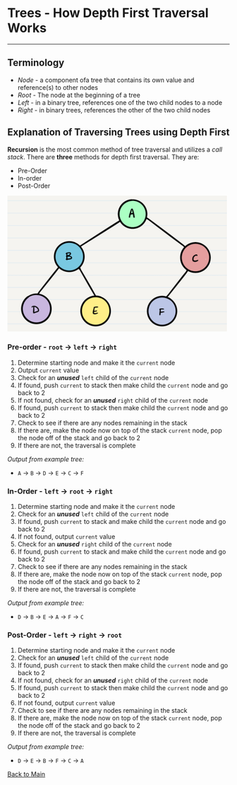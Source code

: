 # Trees - How Depth First Traversal Works
---

## Terminology

- *Node* - a component ofa tree that contains its own value and reference(s) to other nodes
- *Root* - The node at the beginning of a tree
- *Left* - in a binary tree, references one of the two child nodes to a node
- *Right* - in binary trees, references the other of the two child nodes

## Explanation of Traversing Trees using Depth First

**Recursion** is the most common method of tree traversal and utilizes a *call stack*. There are **three** methods for depth first traversal. They are:
- Pre-Order
- In-order
- Post-Order

![Sample Tree](./tree-sample.png)


### Pre-order - `root` -> `left` -> `right`

1. Determine starting node and make it the `current` node
1. Output `current` value
1. Check for an ***unused*** `left` child of the `current` node
1. If found, push `current` to stack then make child the `current` node and go back to 2
1. If not found, check for an ***unused*** `right` child of the `current` node
1. If found, push `current` to stack then make child the `current` node and go back to 2
1. Check to see if there are any nodes remaining in the stack
1. If there are, make the node now on top of the stack `current` node, pop the node off of the stack and go back to 2
1. If there are not, the traversal is complete

*Output from example tree:* 
- `A` -> `B` -> `D` -> `E` -> `C` -> `F`

### In-Order - `left` -> `root` -> `right`

1. Determine starting node and make it the `current` node
1. Check for an ***unused*** `left` child of the `current` node
1. If found, push `current` to stack and make child the `current` node and go back to 2
1. If not found, output `current` value
1. Check for an ***unused*** `right` child of the `current` node
1. If found, push `current` to stack and make child the `current` node and go back to 2
1. Check to see if there are any nodes remaining in the stack
1. If there are, make the node now on top of the stack `current` node, pop the node off of the stack and go back to 2
1. If there are not, the traversal is complete

*Output from example tree:* 
- `D` -> `B` -> `E` -> `A` -> `F` -> `C`

### Post-Order - `left` -> `right` -> `root`

1. Determine starting node and make it the `current` node
1. Check for an ***unused*** `left` child of the `current` node
1. If found, push `current` to stack then make child the `current` node and go back to 2
1. If not found, check for an ***unused*** `right` child of the `current` node
1. If found, push `current` to stack then make child the `current` node and go back to 2
1. If not found, output `current` value
1. Check to see if there are any nodes remaining in the stack
1. If there are, make the node now on top of the stack `current` node, pop the node off of the stack and go back to 2
1. If there are not, the traversal is complete

*Output from example tree:* 
- `D` -> `E` -> `B` -> `F` -> `C` -> `A`


[Back to Main](../README.md)